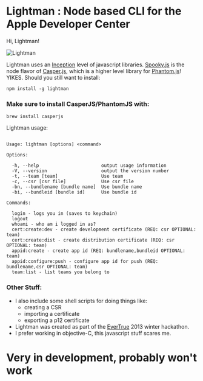 Lightman : Node based CLI for the Apple Developer Center
========

Hi, Lightman!

![Lightman](http://images.paxholley.net/blog/geeks/david_lightman.jpg)

Lightman uses an [Inception](http://4.bp.blogspot.com/_OORyagu8ETY/TE9PNl1Qq4I/AAAAAAAABqQ/_HJ5lfqLNZA/s1600/INCEPTION_WTF_CHART_150.jpg) level of javascript libraries.   [Spooky.js](https://github.com/WaterfallEngineering/SpookyJS) is the node flavor of [Casper.js](https://github.com/n1k0/casperjs), which is a higher level library for [Phantom.js](https://github.com/ariya/phantomjs)! YIKES.  Should you still want to install:


    npm install -g lightman



### Make sure to install CasperJS/PhantomJS with:  

    brew install casperjs


Lightman usage:

````

Usage: lightman [options] <command>

Options:

  -h, --help                       output usage information
  -V, --version                    output the version number
  -t, --team [team]                Use team
  -c, --csr [csr file]             Use csr file
  -bn, --bundlename [bundle name]  Use bundle name
  -bi, --bundleid [bundle id]      Use bundle id

Commands:

  login - logs you in (saves to keychain)
  logout
  whoami - who am i logged in as?
  cert:create:dev - create development certificate (REQ: csr OPTIONAL: team)
  cert:create:dist - create distribution certificate (REQ: csr OPTIONAL: team)
  appid:create - create app id (REQ: bundlename,bundleid OPTIONAL: team)
  appid:configure:push - configure app id for push (REQ: bundlename,csr OPTIONAL: team)
  team:list - list teams you belong to

````

### Other Stuff:

* I also include some shell scripts for doing things like:
  * creating a CSR
  * importing a certificate
  * exporting a p12 certificate
* Lightman was created as part of the [EverTrue](http://www.evertrue.com) 2013 winter hackathon.
* I prefer working in objective-C, this javascript stuff scares me.


# Very in development, probably won't work
